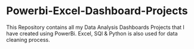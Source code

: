 # Powerbi-Excel-Dashboard-Projects
This Repository contains all my Data Analysis Dashboards Projects that I have created using PowerBi. Excel, SQl &amp; Python is also used for data cleaning process.
